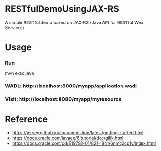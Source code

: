 # RESTfulDemoUsingJAX-RS
A simple RESTful demo based on JAX-RS (Java API for RESTful Web Services)

# Usage
### Run 
mvn exec:java

### WADL: http://localhost:8080/myapp/application.wadl

### Visit: http://localhost:8080/myapp/myresource

# Reference
 - https://jersey.github.io/documentation/latest/getting-started.html
 - https://docs.oracle.com/javaee/6/tutorial/doc/gilik.html
 - https://docs.oracle.com/cd/E19798-01/821-1841/6nmq2cp1v/index.html
